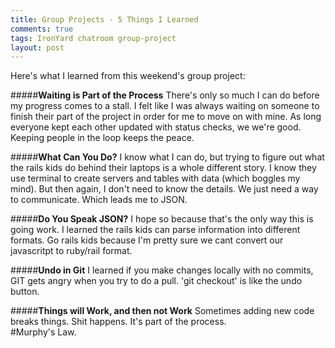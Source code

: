 ```yaml
---
title: Group Projects - 5 Things I Learned
comments: true
tags: IronYard chatroom group-project
layout: post
---
```


Here's what I learned from this weekend's group project:

#####<strong>Waiting is Part of the Process</strong>
There's only so much I can do before my progress comes to a stall. I felt like I was always waiting on someone to finish their part of the project in order for me to move on with mine. As long everyone kept each other updated with status checks, we we're good. Keeping people in the loop keeps the peace. 

#####<strong>What Can You Do?</strong>
I know what I can do, but trying to figure out what the rails kids do behind their laptops is a whole different story. I know they use terminal to create servers and tables with data (which boggles my mind). But then again, I don't need to know the details. We just need a way to communicate. Which leads me to JSON.

#####<strong>Do You Speak JSON?</strong>
I hope so because that's the only way this is going work. I learned the rails kids can parse information into different formats. Go rails kids because I'm pretty sure we cant convert our javascritpt to ruby/rail format.

#####<strong>Undo in Git</strong>
I learned if you make changes locally with no commits, GIT gets angry when you try to do a pull. 'git checkout' is like the undo button.

#####<strong>Things will Work, and then not Work</strong>
Sometimes adding new code breaks things. Shit happens. It's part of the process.<br/> #Murphy's Law.



